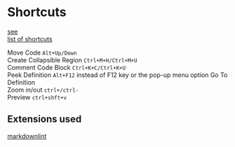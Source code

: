 # Shortcuts  

[see](https://code.visualstudio.com/docs/getstarted/keybindings)  
[list of shortcuts](https://code.visualstudio.com/shortcuts/keyboard-shortcuts-windows.pdf)  

Move Code `Alt+Up/Down`  
Create Collapsible Region `Ctrl+M+H/Ctrl+M+U`  
Comment Code Block `Ctrl+K+C/Ctrl+K+U`  
Peek Definition `Alt+F12` instead of F12 key or the pop-up menu option Go To Definition  
Zoom in/out `ctrl+/ctrl-`  
Preview `ctrl+shft+v`

## Extensions used  

[markdownlint](https://marketplace.visualstudio.com/items?itemName=DavidAnson.vscode-markdownlint)  
